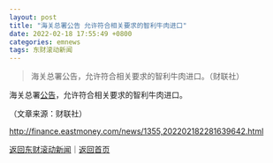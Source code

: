 ```yaml
---
layout: post
title: "海关总署公告 允许符合相关要求的智利牛肉进口"
date: 2022-02-18 17:55:49 +0800
categories: emnews
tags: 东财滚动新闻
---
```

> 海关总署公告，允许符合相关要求的智利牛肉进口。（财联社）

<p>海关总署<span id="Info.3332"><a href="http://data.eastmoney.com/notices/" class="infokey">公告</a></span>，允许符合相关要求的智利牛肉进口。</p><p class="em_media">（文章来源：财联社）</p>

<http://finance.eastmoney.com/news/1355,202202182281639642.html>

[返回东财滚动新闻](//finews.withounder.com/emnews/)｜[返回首页](//finews.withounder.com/)